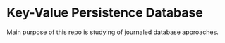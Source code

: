# Key-Value Persistence Database

Main purpose of this repo is studying of journaled database approaches.
